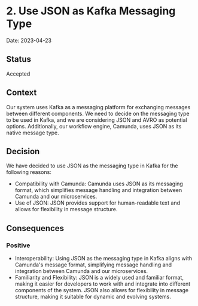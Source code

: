 # 2. Use JSON as Kafka Messaging Type

Date: 2023-04-23

## Status

Accepted

## Context

Our system uses Kafka as a messaging platform for exchanging messages between different components. We need to decide on the messaging type to be used in Kafka, and we are considering JSON and AVRO as potential options. Additionally, our workflow engine, Camunda, uses JSON as its native message type.

## Decision

We have decided to use JSON as the messaging type in Kafka for the following reasons:

- Compatibility with Camunda: Camunda uses JSON as its messaging format, which simplifies message handling and integration between Camunda and our microservices.
- Use of JSON: JSON provides support for human-readable text and allows for flexibility in message structure.

## Consequences

### Positive
- Interoperability: Using JSON as the messaging type in Kafka aligns with Camunda's message format, simplifying message handling and integration between Camunda and our microservices.
- Familiarity and Flexibility: JSON is a widely used and familiar format, making it easier for developers to work with and integrate into different components of the system. JSON also allows for flexibility in message structure, making it suitable for dynamic and evolving systems.

